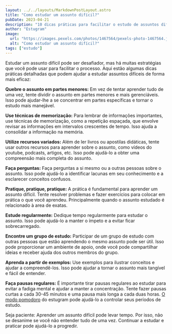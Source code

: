 ```yaml
---
layout: ../../layouts/MarkdownPostLayout.astro
title: "Como estudar um assunto difícil?"
pubDate: 2023-04-21
description: "10 dicas práticas para facilitar o estudo de assuntos difíceis: como quebrar o assunto em partes menores, usar técnicas de memorização, variar os recursos de aprendizado, praticar regularmente, fazer pausas regulares e mais."
author: "Estugram"
image:
  url: "https://images.pexels.com/photos/1467564/pexels-photo-1467564.jpeg?auto=compress&cs=tinysrgb&w=1260&h=750&dpr=1"
  alt: "Como estudar um assunto difícil?"
tags: ["estudo"]
---
```


Estudar um assunto difícil pode ser desafiador, mas há muitas estratégias que você pode usar para facilitar o processo. Aqui estão algumas dicas práticas detalhadas que podem ajudar a estudar assuntos difíceis de forma mais eficaz:

**Quebre o assunto em partes menores:** Em vez de tentar aprender tudo de uma vez, tente dividir o assunto em partes menores e mais gerenciáveis. Isso pode ajudar-lhe a se concentrar em partes específicas e tornar o estudo mais manejável.

**Use técnicas de memorização:** Para lembrar de informações importantes, use técnicas de memorização, como a repetição espaçada, que envolve revisar as informações em intervalos crescentes de tempo. Isso ajuda a consolidar a informação na memória.

**Utilize recursos variados:** Além de ler livros ou apostilas didáticas, tente usar outros recursos para aprender sobre o assunto, como vídeos do youtube, podcasts, artigos, etc. Isso pode ajudá-lo a obter uma compreensão mais completa do assunto.

**Faça perguntas:** Faça perguntas a si mesmo ou a outras pessoas sobre o assunto. Isso pode ajudá-lo a identificar lacunas em seu conhecimento e a esclarecer conceitos confusos.

**Pratique, pratique, pratique:** A prática é fundamental para aprender um assunto difícil. Tente resolver problemas e fazer exercícios para colocar em prática o que você aprendeu. Principalmente quando o assunto estudado é relacionado à area de exatas.

**Estude regularmente:** Dedique tempo regularmente para estudar o assunto. Isso pode ajudá-lo a manter o ímpeto e a evitar ficar sobrecarregado.

**Encontre um grupo de estudo:** Participar de um grupo de estudo com outras pessoas que estão aprendendo o mesmo assunto pode ser útil. Isso pode proporcionar um ambiente de apoio, onde você pode compartilhar ideias e receber ajuda dos outros membros do grupo.

**Aprenda a partir de exemplos:** Use exemplos para ilustrar conceitos e ajudar a compreendê-los. Isso pode ajudar a tornar o assunto mais tangível e fácil de entender.

**Faça pausas regulares:** É importante tirar pausas regulares ao estudar para evitar a fadiga mental e ajudar a manter a concentração. Tente fazer pausas curtas a cada 30-45 minutos e uma pausa mais longa a cada duas horas. [O modo pomodoro](https://blog.estugram.app/posts/pomodoro) do estugram pode ajudá-lo a controlar seus períodos de estudo.

Seja paciente: Aprender um assunto difícil pode levar tempo. Por isso, não se desanime se você não entender tudo de uma vez. Continuar a estudar e praticar pode ajudá-lo a progredir.
